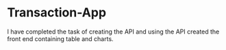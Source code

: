 # Transaction-App
I have completed the task of creating the API and using the API created the front end containing table and charts.
